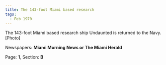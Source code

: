 ```yaml
---  
title: The 143-foot Miami based research  
tags:  
  - Feb 1970  
---  
```

  
The 143-foot Miami based research ship Undaunted is returned to the Navy. [Photo]  
  
Newspapers: **Miami Morning News or The Miami Herald**  
  
Page: **1**, Section: **B** 
